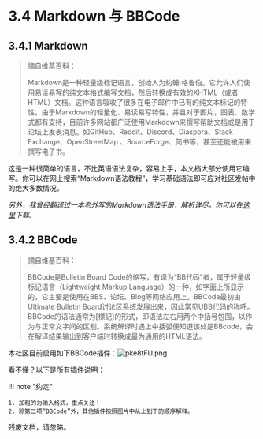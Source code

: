 # 3.4 Markdown 与 BBCode

## 3.4.1 Markdown

> 摘自维基百科：
> 
> Markdown是一种轻量级标记语言，创始人为约翰·格鲁伯。它允许人们使用易读易写的纯文本格式编写文档，然后转换成有效的XHTML（或者HTML）文档。这种语言吸收了很多在电子邮件中已有的纯文本标记的特性。由于Markdown的轻量化、易读易写特性，并且对于图片，图表、数学式都有支持，目前许多网站都广泛使用Markdown来撰写帮助文档或是用于论坛上发表消息。如GitHub、Reddit、Discord、Diaspora、Stack Exchange、OpenStreetMap 、SourceForge、简书等，甚至还能被用来撰写电子书。

这是一种很简单的语言，不比英语语法复杂，容易上手，本文档大部分使用它编写。你可以在网上搜索“Markdown语法教程”，学习基础语法即可应对社区发帖中的绝大多数情况。

*另外，我曾经翻译过一本老外写的Markdown语法手册，解析详尽。你可以在[这里](/assets/markdown.pdf)下载。*

## 3.4.2 BBCode

> 摘自维基百科：
> 
> BBCode是Bulletin Board Code的缩写，有译为“BB代码”者，属于轻量级标记语言（Lightweight Markup Language）的一种，如字面上所显示的，它主要是使用在BBS、论坛、Blog等网络应用上。BBCode最初由Ultimate Bulletin Board讨论区系统发展出来，因此常见UBB代码的称呼。BBCode的语法通常为[標記]的形式，即语法左右用两个中括号包围，以作为与正常文字间的区别。系统解译时遇上中括弧便知道该处是BBcode，会在解译结果输出到客户端时转换成最为通用的HTML语法。

本社区目前启用如下BBCode插件：![pke8tFU.png](https://s21.ax1x.com/2024/05/11/pke8tFU.png)

看不懂？以下是所有插件说明：

!!! note "约定"

	1. 加粗的为输入格式，重点关注！
	2. 除第二项“BBCode”外，其他插件按照图片中从上到下的顺序解释。



残废文档，请忽略。